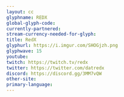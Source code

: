```yaml
---
layout: cc
glyphname: REDX
global-glyph-code: 
currently-partnered: 
stream-currency-needed-for-glyph: 
title: RedX
glyphurl: https://i.imgur.com/SHOGjzh.png
glyphwave: 15
youtube: 
twitch: https://twitch.tv/redx
twitter: https://twitter.com/datredx
discord: https://discord.gg/3MM7vQW
other-site: 
primary-language: 
---
```


